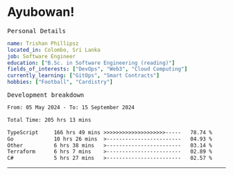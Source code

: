 # Ayubowan!

<samp>Personal Details</samp>

```yaml
name: Trishan Phillipsz
located_in: Colombo, Sri Lanka
job: Software Engineer
education: ["B.Sc. in Software Engineering (reading)"]
fields_of_interests: ["DevOps", "Web3", "Cloud Computing"]
currently_learning: ["GitOps", "Smart Contracts"]
hobbies: ["Football", "Cardistry"]
```

<samp>Development breakdown</samp>

<!--START_SECTION:waka-->

```txt
From: 05 May 2024 - To: 15 September 2024

Total Time: 205 hrs 13 mins

TypeScript     166 hrs 49 mins >>>>>>>>>>>>>>>>>>>>-----   78.74 %
Go             10 hrs 26 mins  >------------------------   04.93 %
Other          6 hrs 38 mins   >------------------------   03.14 %
Terraform      6 hrs 7 mins    >------------------------   02.89 %
C#             5 hrs 27 mins   >------------------------   02.57 %
```

<!--END_SECTION:waka-->

---
